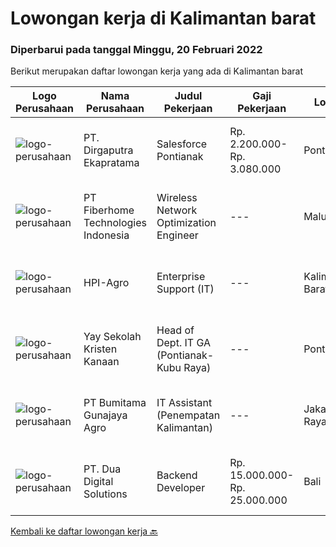 
  # Lowongan kerja di Kalimantan barat

  ### Diperbarui pada tanggal Minggu, 20 Februari 2022

  Berikut merupakan daftar lowongan kerja yang ada di Kalimantan barat

  |Logo Perusahaan | Nama Perusahaan | Judul Pekerjaan | Gaji Pekerjaan | Lokasi | Deskripsi | Tanggal diunggah | Pranala |
  | -------------- | --------------- | --------------- | --------- | --------- | -------------- | ------- | ----------- |
  |![logo-perusahaan](https://image-service-cdn.seek.com.au/a71451f94042b4052b95dffd920b0bf37fcefb66/ee4dce1061f3f616224767ad58cb2fc751b8d2dc)|PT. Dirgaputra Ekapratama|Salesforce Pontianak|Rp. 2.200.000-Rp. 3.080.000|Pontianak|Persyaratan :1. Pendidikan minimal SMA / Diploma / Sederajat2. Usia maksimal 35 tahun3. Memiliki pengalaman 1 tahun di bidang Automotive atau...|Selasa, 15 Februari 2022|https://www.jobstreet.co.id/id/job/salesforce-pontianak-3791968?token=0~c59c90e0-3816-43d6-be74-eb0f4447c921&sectionRank=1&jobId=jobstreet-id-job-3791968|
|![logo-perusahaan](https://image-service-cdn.seek.com.au/75a0e137cbbbb6119c508c6dc1464d0ff9ef547b/ee4dce1061f3f616224767ad58cb2fc751b8d2dc)|PT Fiberhome Technologies Indonesia|Wireless Network Optimization Engineer|---|Maluku|Job Responsibility:1. Responsible for SSV test.2. Responsible  for outputting SSV report.3. Coordinate with wireless problem analysis and test.Job...|Selasa, 15 Februari 2022|https://www.jobstreet.co.id/id/job/wireless-network-optimization-engineer-3790721?token=0~c59c90e0-3816-43d6-be74-eb0f4447c921&sectionRank=2&jobId=jobstreet-id-job-3790721|
|![logo-perusahaan](https://image-service-cdn.seek.com.au/0d457d2cf249547b3fdda192fb13dbee8e63de25/ee4dce1061f3f616224767ad58cb2fc751b8d2dc)|HPI-Agro|Enterprise Support (IT)|---|Kalimantan Barat|Berpengalaman sebagai IT Support / IT Helpdesk minimal 3 tahun Menguasai dan mampu merakit dan instalasi hardware komputer (Diutamakan) Mampu...|Rabu, 09 Februari 2022|https://www.jobstreet.co.id/id/job/enterprise-support-it-3785111?token=0~c59c90e0-3816-43d6-be74-eb0f4447c921&sectionRank=3&jobId=jobstreet-id-job-3785111|
|![logo-perusahaan](https://image-service-cdn.seek.com.au/824116dc0f2c0358274d4e63f3c60d420976e76c/ee4dce1061f3f616224767ad58cb2fc751b8d2dc)|Yay Sekolah Kristen Kanaan|Head of Dept. IT GA (Pontianak-Kubu Raya)|---|Pontianak|Requirements: Minimum Bachelor's degree in Civil Engineering, Electrical Engineering, and Industrial Engineering Maximum age of 43 years old. Minimum...|Kamis, 10 Februari 2022|https://www.jobstreet.co.id/id/job/head-of-dept-it-ga-pontianak-kubu-raya-3786106?token=0~c59c90e0-3816-43d6-be74-eb0f4447c921&sectionRank=4&jobId=jobstreet-id-job-3786106|
|![logo-perusahaan](https://image-service-cdn.seek.com.au/e2722a7d60cff64e9e9506c1f420ace83cf07984/ee4dce1061f3f616224767ad58cb2fc751b8d2dc)|PT Bumitama Gunajaya Agro|IT Assistant (Penempatan Kalimantan)|---|Jakarta Raya|Membantu dan bertanggung jawab kepada Regional Head dan IT Group Dept terkait dengan pemanfaatan sistem teknologi informasi terutama di area kebun....|Rabu, 09 Februari 2022|https://www.jobstreet.co.id/id/job/it-assistant-penempatan-kalimantan-3785601?token=0~c59c90e0-3816-43d6-be74-eb0f4447c921&sectionRank=5&jobId=jobstreet-id-job-3785601|
|![logo-perusahaan](https://image-service-cdn.seek.com.au/0638cd50f0312ef2e7a06e1345329bde78c1e918/ee4dce1061f3f616224767ad58cb2fc751b8d2dc)|PT. Dua Digital Solutions|Backend Developer|Rp. 15.000.000-Rp. 25.000.000|Bali|Hello tech Indonesia,We hiring a new backend developer to our team. If the questions below resonates with you, maybe you are the one we're looking...|Rabu, 26 Januari 2022|https://www.jobstreet.co.id/id/job/backend-developer-3770984?token=0~c59c90e0-3816-43d6-be74-eb0f4447c921&sectionRank=6&jobId=jobstreet-id-job-3770984|


  [Kembali ke daftar lowongan kerja 🔙](../README.md#daftar-lowongan-kerja)
  